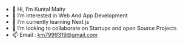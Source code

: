 - 👋 Hi, I’m Kuntal Maity
- 👀 I’m interested in Web And App Development 
- 🌱 I’m currently learning Next js
- 💞️ I’m looking to collaborate on Startups and open Source Projects
- 📫 Email : km7999319@gmail.com 

<!---
kuntal-hub/kuntal-hub is a ✨ special ✨ repository because its `README.md` (this file) appears on your GitHub profile.
You can click the Preview link to take a look at your changes.
--->

